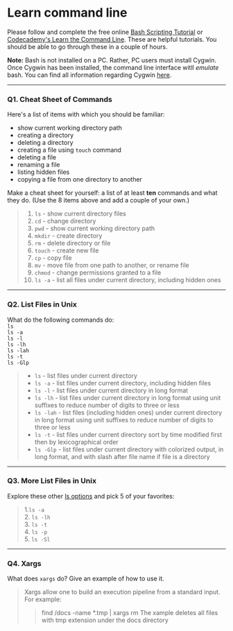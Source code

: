 # Learn command line

Please follow and complete the free online [Bash Scripting Tutorial](https://ryanstutorials.net/bash-scripting-tutorial/) or [Codecademy's Learn the Command Line](https://www.codecademy.com/learn/learn-the-command-line). These are helpful tutorials. You should be able to go through these in a couple of hours.

**Note:** Bash is not installed on a PC. Rather, PC users must install Cygwin. Once Cygwin has been installed, the command line interface witll _emulate_ bash. You can find all information regarding Cygwin [here](https://www.cygwin.com/).

---

### Q1.  Cheat Sheet of Commands  

Here's a list of items with which you should be familiar:  
* show current working directory path
* creating a directory
* deleting a directory
* creating a file using `touch` command
* deleting a file
* renaming a file
* listing hidden files
* copying a file from one directory to another

Make a cheat sheet for yourself: a list of at least **ten** commands and what they do.  (Use the 8 items above and add a couple of your own.)  

> 1. `ls` - show current directory files
> 2. `cd` - change directory
> 3. `pwd` - show current working directory path
> 4. `mkdir` - create directory
> 5. `rm` - delete directory or file
> 6. `touch` - create new file
> 7. `cp` - copy file
> 8. `mv` - move file from one path to another, or rename file
> 9. `chmod` - change permissions granted to a file
> 10. `ls -a` - list all files under current directory, including hidden ones

---

### Q2.  List Files in Unix   

What do the following commands do:  
`ls`  
`ls -a`  
`ls -l`  
`ls -lh`  
`ls -lah`  
`ls -t`  
`ls -Glp`  

> - `ls`  - list files under current directory
> - `ls -a`  - list files under current directory, including hidden files
> - `ls -l`  - list files under current directory in long format
> - `ls -lh` - list files under current directory in long format using unit suffixes to reduce number of digits to three or less
> - `ls -lah` - list files (including hidden ones) under current directory in long format using unit suffixes to reduce number of digits to three or less
> - `ls -t` - list files under current directory sort by time modified first then by lexicographical order 
> - `ls -Glp`  - list files under current directory with colorized output, in long format, and with slash after file name if file is a directory
 

---

### Q3.  More List Files in Unix  

Explore these other [ls options](http://www.techonthenet.com/unix/basic/ls.php) and pick 5 of your favorites:

> 1.`ls -a`  
> 2. `ls -lh`  
> 3. `ls -t`  
> 4. `ls -p`  
> 5. `ls -Sl`  

---

### Q4.  Xargs   

What does `xargs` do? Give an example of how to use it.

> Xargs allow one to build an execution pipeline from a standard input. 
> For example: 
> > find /docs -name *.tmp | xargs rm
> The xample deletes all files with tmp extension under the docs directory

 

